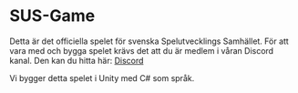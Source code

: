 # SUS-Game
Detta är det officiella spelet för svenska Spelutvecklings Samhället.
För att vara med och bygga spelet krävs det att du är medlem i våran Discord kanal.
Den kan du hitta här: [Discord](https://discord.gg/9fC7G6q2Ak)

Vi bygger detta spelet i Unity med C# som språk.
